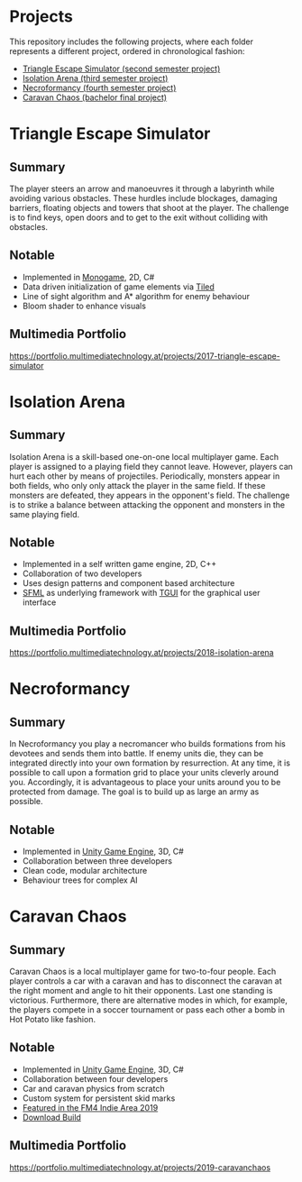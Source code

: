 # Projects

This repository includes the following projects, where each folder represents a different project, ordered in chronological fashion:

 * [Triangle Escape Simulator (second semester project)](1_te_simulator/)
 * [Isolation Arena (third semester project)](2_is_arena/)
 * [Necroformancy (fourth semester project)](3_le_necroformancy/)
 * [Caravan Chaos (bachelor final project)](4_cc_chaos/)

# Triangle Escape Simulator

## Summary

The player steers an arrow and manoeuvres it through a labyrinth
while avoiding various obstacles. These hurdles include blockages, damaging barriers, floating objects
and towers that shoot at the player. The challenge is to find keys, open doors and to get to the exit without colliding with obstacles.

## Notable

* Implemented in [Monogame](http://www.monogame.net/), 2D, C#
* Data driven initialization of game elements via [Tiled](https://www.mapeditor.org/)
* Line of sight algorithm and A* algorithm for enemy behaviour
* Bloom shader to enhance visuals

## Multimedia Portfolio

https://portfolio.multimediatechnology.at/projects/2017-triangle-escape-simulator

# Isolation Arena

## Summary

Isolation Arena is a skill-based one-on-one local multiplayer game. Each player is assigned to a
playing field they cannot leave. However, players can hurt each other by means of projectiles. Periodically, monsters appear in both fields, who only only attack the player in the same field.
If these monsters are defeated, they appears in the opponent's field. The challenge is to strike a balance between attacking the opponent and monsters in the same playing field.

## Notable

* Implemented in a self written game engine, 2D, C++
* Collaboration of two developers
* Uses design patterns and component based architecture
* [SFML](https://www.sfml-dev.org/) as underlying framework with [TGUI](https://tgui.eu/) for the graphical user interface

## Multimedia Portfolio

https://portfolio.multimediatechnology.at/projects/2018-isolation-arena

# Necroformancy

## Summary

In Necroformancy you play a necromancer who builds formations from his devotees and sends them
into battle. If enemy units die, they can be integrated directly into your own formation by
resurrection. At any time, it is possible to call upon a formation grid to place your units cleverly
around you. Accordingly, it is advantageous to place your units around you to be protected from
damage. The goal is to build up as large an army as possible.

## Notable

* Implemented in [Unity Game Engine](https://unity.com/de), 3D, C#
* Collaboration between three developers
* Clean code, modular architecture
* Behaviour trees for complex AI

# Caravan Chaos

## Summary

Caravan Chaos is a local multiplayer game for two-to-four people.
Each player controls a car with a caravan and has to disconnect the caravan at the right moment and angle to hit their opponents. Last one standing is victorious. 
Furthermore, there are alternative modes in which, for example, the players compete in a soccer tournament or pass each other a bomb in Hot Potato like fashion.

## Notable

* Implemented in [Unity Game Engine](https://unity.com/de), 3D, C#
* Collaboration between four developers
* Car and caravan physics from scratch
* Custom system for persistent skid marks
* [Featured in the FM4 Indie Area 2019](https://fm4.orf.at/stories/2992485/)
* [Download Build](https://portfolio.multimediatechnology.at/rails/active_storage/blobs/eyJfcmFpbHMiOnsibWVzc2FnZSI6IkJBaHBBaFZEIiwiZXhwIjpudWxsLCJwdXIiOiJibG9iX2lkIn19--c6055e3fc17e161bddcf847b63ea1ba703a118f4/CaravanChaos310719.zip)

## Multimedia Portfolio

https://portfolio.multimediatechnology.at/projects/2019-caravanchaos

